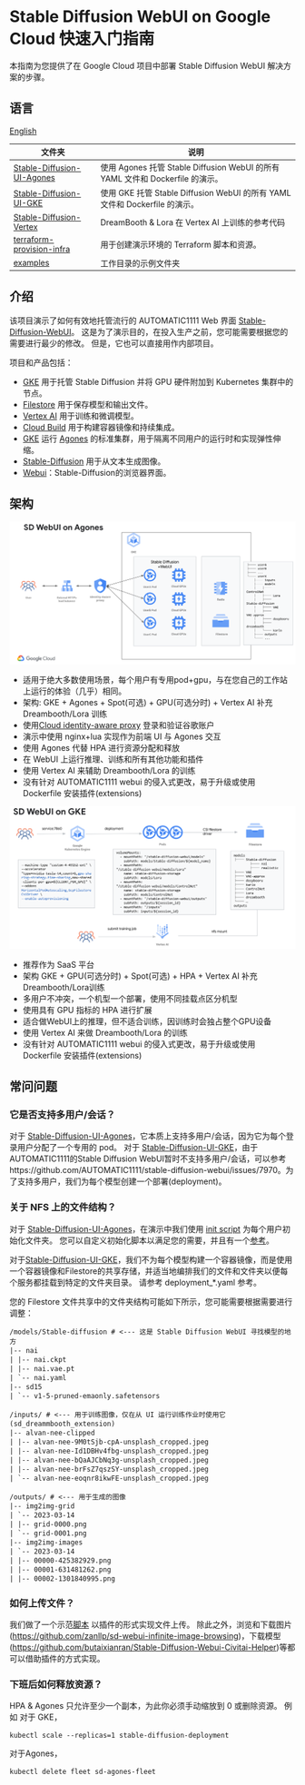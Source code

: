 # Stable Diffusion WebUI on Google Cloud 快速入门指南

本指南为您提供了在 Google Cloud 项目中部署 Stable Diffusion WebUI 解决方案的步骤。

## 语言
[English](./README.md)

| 文件夹                             | 说明                                                                                                                                                                                                                                                                                   |
|------------------------------------|-----------------------------------------------------------------------------------------------------------------------------------------------------------------------------------------------------------------------------------------------------------------------------------------------|
| [Stable-Diffusion-UI-Agones](./Stable-Diffusion-UI-Agones/README_cn.md) | 使用 Agones 托管 Stable Diffusion WebUI 的所有 YAML 文件和 Dockerfile 的演示。 |
| [Stable-Diffusion-UI-GKE](./Stable-Diffusion-UI-GKE/README.md) | 使用 GKE 托管 Stable Diffusion WebUI 的所有 YAML 文件和 Dockerfile 的演示。 |
| [Stable-Diffusion-Vertex](./Stable-Diffusion-Vertex/README_cn.md) | DreamBooth & Lora 在 Vertex AI 上训练的参考代码 |
| [terraform-provision-infra](./terraform-provision-infra/README_zh.md) | 用于创建演示环境的 Terraform 脚本和资源。 |
| [examples](./examples) | 工作目录的示例文件夹 | 


## 介绍
   该项目演示了如何有效地托管流行的 AUTOMATIC1111 Web 界面 [Stable-Diffusion-WebUI](https://github.com/AUTOMATIC11111/stable-diffusion-webui)。
   这是为了演示目的，在投入生产之前，您可能需要根据您的需要进行最少的修改。 但是，它也可以直接用作内部项目。


项目和产品包括：
* [GKE](https://cloud.google.com/kubernetes-engine) 用于托管 Stable Diffusion 并将 GPU 硬件附加到 Kubernetes 集群中的节点。
* [Filestore](https://cloud.google.com/filestore) 用于保存模型和输出文件。
* [Vertex AI](https://cloud.google.com/vertex-ai) 用于训练和微调模型。
* [Cloud Build](https://cloud.google.com/build) 用于构建容器镜像和持续集成。
* [GKE](https://cloud.google.com/kubernetes-engine) 运行 [Agones](https://agones.dev/) 的标准集群，用于隔离不同用户的运行时和实现弹性伸缩。
* [Stable-Diffusion](https://huggingface.co/runwayml/stable-diffusion-v1-5) 用于从文本生成图像。
* [Webui](https://github.com/AUTOMATIC1111/stable-diffusion-webui)：Stable-Diffusion的浏览器界面。

## 架构
![Agones](Stable-Diffusion-UI-Agones/images/sd-webui-agones.png)
* 适用于绝大多数使用场景，每个用户有专用pod+gpu，与在您自己的工作站上运行的体验（几乎）相同。
* 架构: GKE + Agones + Spot(可选) + GPU(可选分时) + Vertex AI 补充 Dreambooth/Lora 训练
* 使用[Cloud identity-aware proxy](https://cloud.google.com/iap) 登录和验证谷歌账户
* 演示中使用 nginx+lua 实现作为前端 UI 与 Agones 交互
* 使用 Agones 代替 HPA 进行资源分配和释放
* 在 WebUI 上运行推理、训练和所有其他功能和插件
* 使用 Vertex AI 来辅助 Dreambooth/Lora 的训练
* 没有针对 AUTOMATIC1111 webui 的侵入式更改，易于升级或使用 Dockerfile 安装插件(extensions)

![GKE](Stable-Diffusion-UI-GKE/images/sd-webui-gke.png)
* 推荐作为 SaaS 平台
* 架构 GKE + GPU(可选分时) + Spot(可选) + HPA + Vertex AI 补充 Dreambooth/Lora训练
* 多用户不冲突，一个机型一个部署，使用不同挂载点区分机型
* 使用具有 GPU 指标的 HPA 进行扩展
* 适合做WebUI上的推理，但不适合训练，因训练时会独占整个GPU设备
* 使用 Vertex AI 来做 Dreambooth/Lora 的训练
* 没有针对 AUTOMATIC1111 webui 的侵入式更改，易于升级或使用 Dockerfile 安装插件(extensions)

## 常问问题
### 它是否支持多用户/会话？

对于 [Stable-Diffusion-UI-Agones](./Stable-Diffusion-UI-Agones/README.md)，它本质上支持多用户/会话，因为它为每个登录用户分配了一个专用的 pod。
对于 [Stable-Diffusion-UI-GKE](./Stable-Diffusion-UI-GKE/README.md)，由于AUTOMATIC1111的Stable Diffusion WebUI暂时不支持多用户/会话，可以参考https://github.com/AUTOMATIC1111/stable-diffusion-webui/issues/7970。为了支持多用户，我们为每个模型创建一个部署(deployment)。

### 关于 NFS 上的文件结构？
对于 [Stable-Diffusion-UI-Agones](./Stable-Diffusion-UI-Agones/README.md)，在演示中我们使用 [init script](./Stable-Diffusion-UI-Agones/sd-webui/user-watch.py) 为每个用户初始化文件夹。
您可以自定义初始化脚本以满足您的需要，并且有一个[参考](./examples/sd-webui/user-watch.py)。

对于[Stable-Diffusion-UI-GKE](./Stable-Diffusion-UI-GKE/README.md)，我们不为每个模型构建一个容器镜像，而是使用一个容器镜像和Filestore的共享存储，并适当地编排我们的文件和文件夹以便每个服务都挂载到特定的文件夹目录。
请参考 deployment_*.yaml 参考。

您的 Filestore 文件共享中的文件夹结构可能如下所示，您可能需要根据需要进行调整：
```
/models/Stable-diffusion # <--- 这是 Stable Diffusion WebUI 寻找模型的地方
|-- nai
| |-- nai.ckpt
| |-- nai.vae.pt
| `-- nai.yaml
|-- sd15
| `-- v1-5-pruned-emaonly.safetensors

/inputs/ # <--- 用于训练图像，仅在从 UI 运行训练作业时使用它 (sd_dreammbooth_extension)
|-- alvan-nee-clipped
| |-- alvan-nee-9M0tSjb-cpA-unsplash_cropped.jpeg
| |-- alvan-nee-Id1DBHv4fbg-unsplash_cropped.jpeg
| |-- alvan-nee-bQaAJCbNq3g-unsplash_cropped.jpeg
| |-- alvan-nee-brFsZ7qszSY-unsplash_cropped.jpeg
| `-- alvan-nee-eoqnr8ikwFE-unsplash_cropped.jpeg

/outputs/ # <--- 用于生成的图像
|-- img2img-grid
| `-- 2023-03-14
| |-- grid-0000.png
| `-- grid-0001.png
|-- img2img-images
| `-- 2023-03-14
| |-- 00000-425382929.png
| |-- 00001-631481262.png
| |-- 00002-1301840995.png
```
### 如何上传文件？
我们做了一个示范[脚本](./Stable-Diffusion-UI-Agones/sd-webui/extensions/stable-diffusion-webui-udload/scripts/udload.py) 以插件的形式实现文件上传。
除此之外，浏览和下载图片(https://github.com/zanllp/sd-webui-infinite-image-browsing)，下载模型(https://github.com/butaixianran/Stable-Diffusion-Webui-Civitai-Helper)等都可以借助插件的方式实现。

### 下班后如何释放资源？
HPA & Agones 只允许至少一个副本，为此你必须手动缩放到 0 或删除资源。
例如 对于 GKE，
```
kubectl scale --replicas=1 stable-diffusion-deployment
```
对于Agones，
```
kubectl delete fleet sd-agones-fleet
```

